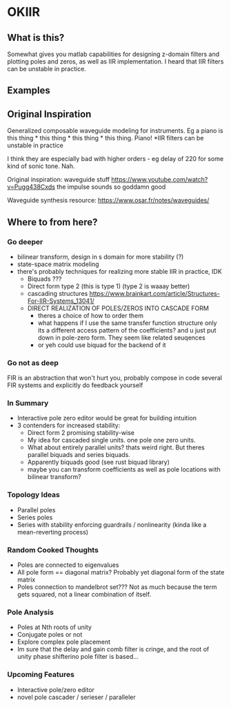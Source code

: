 # OKIIR
## What is this?
Somewhat gives you matlab capabilities for designing z-domain filters and plotting poles and zeros, as well as IIR implementation.
I heard that IIR filters can be unstable in practice.

## Examples

## Original Inspiration
Generalized composable waveguide modeling for instruments. Eg a piano is this thing * this thing * this thing * this thing. Piano!
*IIR filters can be unstable in practice


I think they are especially bad with higher orders - eg delay of 220 for some kind of sonic tone. Nah.


Original inspiration: waveguide stuff
https://www.youtube.com/watch?v=Pugg438Cxds
the impulse sounds so goddamn good

Waveguide synthesis resource:
https://www.osar.fr/notes/waveguides/


## Where to from here?
### Go deeper
* bilinear transform, design in s domain for more stability (?)
* state-space matrix modeling
* there's probably techniques for realizing more stable IIR in practice, IDK
    * Biquads ???
    * Direct form type 2 (this is type 1) (type 2 is waaay better)
    * cascading structures
    https://www.brainkart.com/article/Structures-For-IIR-Systems_13041/
    * DIRECT REALIZATION OF POLES/ZEROS INTO CASCADE FORM
        * theres a choice of how to order them
        * what happens if I use the same transfer function structure only its a different access pattern of the coefficients? and u just put down in pole-zero form. They seem like related seuqences
        * or yeh could use biquad for the backend of it

### Go not as deep
FIR is an abstraction that won't hurt you, probably compose in code several FIR systems and explicitly do feedback yourself


### In Summary
* Interactive pole zero editor would be great for building intuition
* 3 contenders for increased stability:
    * Direct form 2 promising stability-wise
    * My idea for cascaded single units. one pole one zero units.
    * What about entirely parallel units? thats weird right. But theres parallel biquads and series biquads.
    * Apparently biquads good (see rust biquad library)
    * maybe you can transform coefficients as well as pole locations with bilinear transform?


### Topology Ideas
* Parallel poles
* Series poles
* Series with stability enforcing guardrails / nonlinearity (kinda like a mean-reverting process)

### Random Cooked Thoughts
* Poles are connected to eigenvalues
* All pole form == diagonal matrix? Probably yet diagonal form of the state matrix
* Poles connection to mandelbrot set??? Not as much because the term gets squared, not a linear combination of itself.

### Pole Analysis
* Poles at Nth roots of unity
* Conjugate poles or not
* Explore complex pole placement
* Im sure that the delay and gain comb filter is cringe, and the root of unity phase shifterino pole filter is based...

### Upcoming Features
* Interactive pole/zero editor
* novel pole cascader / serieser / paralleler